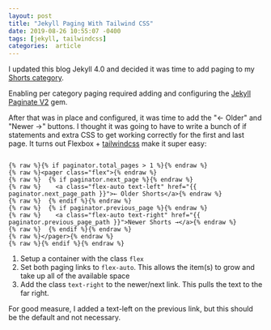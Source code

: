 ```yaml
---
layout: post
title: "Jekyll Paging With Tailwind CSS"
date: 2019-08-26 10:55:07 -0400
tags: [jekyll, tailwindcss]
categories:  article
---
```


I updated this blog Jekyll 4.0 and decided it was time to add paging to my [Shorts category](https://scottw.com/what-your-shorts-why-you-should-use-them-too).

Enabling per category paging required adding and configuring the [Jekyll Paginate V2](https://github.com/sverrirs/jekyll-paginate-v2) gem.

After that was in place and configured, it was time to add the "← Older" and "Newer →" buttons. I thought it was going to have to write a bunch of if statements and extra CSS to get working correctly for the first and last page. It turns out Flexbox + [tailwindcss](https://tailwindcss.com/) make it super easy:

```liquid

{% raw %}{% if paginator.total_pages > 1 %}{% endraw %}
{% raw %}<pager class="flex">{% endraw %}
{% raw %}  {% if paginator.next_page %}{% endraw %}
{% raw %}    <a class="flex-auto text-left" href="{{ paginator.next_page_path }}">← Older Shorts</a>{% endraw %}
{% raw %}  {% endif %}{% endraw %}
{% raw %}  {% if paginator.previous_page %}{% endraw %}
{% raw %}    <a class="flex-auto text-right" href="{{ paginator.previous_page_path }}">Newer Shorts →</a>{% endraw %}
{% raw %}  {% endif %}{% endraw %}
{% raw %}</pager>{% endraw %}
{% raw %}{% endif %}{% endraw %}
```

1. Setup a container with the class `flex`
2. Set both paging links to `flex-auto`. This allows the item(s) to grow and take up all of the available space
3. Add the class `text-right` to the newer/next link. This pulls the text to the far right.

For good measure, I added a text-left on the previous link, but this should be the default and not necessary.
